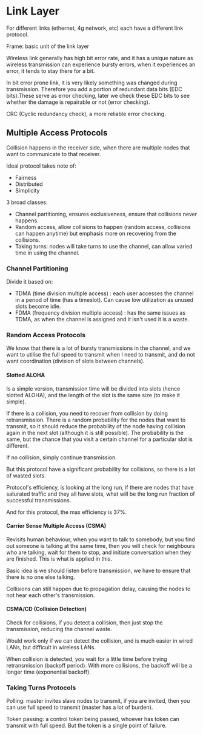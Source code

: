 # Link Layer

For different links (ethernet, 4g network, etc) each have a different link protocol.

Frame: basic unit of the link layer

Wireless link generally has high bit error rate, and it has a unique nature as wireless transmission can experience bursty errors, when it experiences an error, it tends to stay there for a bit.

In bit error prone link, it is very likely something was changed during transmission. Therefore you add a portion of redundant data bits (EDC bits).These serve as error checking, later we check these EDC bits to see whether the damage is repairable or not (error checking).

CRC (Cyclic redundancy check), a more reliable error checking.

## Multiple Access Protocols

Collision happens in the receiver side, when there are multiple nodes that want to communicate to that receiver.

Ideal protocol takes note of:

- Fairness
- Distributed
- Simplicity

3 broad classes:

- Channel partitioning, ensures exclusiveness, ensure that collisions never happens.
- Random access, allow collisions to happen (random access, collisions can happen anytime) but emphasis more on recovering from the collisions.
- Taking turns: nodes will take turns to use the channel, can allow varied time in using the channel.

### Channel Partitioning

Divide it based on:

- TDMA (time division multiple access) : each user accesses the channel in a period of time (has a timeslot). Can cause low utilization as unused slots become idle.
- FDMA (frequency division multiple access) : has the same issues as TDMA, as when the channel is assigned and it isn't used it is a waste.

### Random Access Protocols

We know that there is a lot of bursty transmissions in the channel, and we want to utilise the full speed to transmit when I need to transmit, and do not want coordination (division of slots between channels).

#### Slotted ALOHA

Is a simple version, transmission time will be divided into slots (hence slotted ALOHA), and the length of the slot is the same size (to make it simple).

If there is a collision, you need to recover from collision by doing retransmission. There is a random probability for the nodes that want to transmit, so it should reduce the probability of the node having collision again in the next slot (although it is still possible). The probability is the same, but the chance that you visit a certain channel for a particular slot is different.

If no collision, simply continue transmission.

But this protocol have a significant probability for collisions, so there is a lot of wasted slots.

Protocol's efficiency, is looking at the long run, if there are nodes that have saturated traffic and they all have slots, what will be the long run fraction of successful transmissions.

And for this protocol, the max efficiency is 37%.

#### Carrier Sense Multiple Access (CSMA)

Revisits human behaviour, when you want to talk to somebody, but you find out someone is talking at the same time, then you will check for neighbours who are talking, wait for them to stop, and initiate conversation when they are finished. This is what is applied in this.

Basic idea is we should listen before transmission, we have to ensure that there is no one else talking.

Collisions can still happen due to propagation delay, causing the nodes to not hear each other's transmission.

#### CSMA/CD (Collision Detection)

Check for collisions, if you detect a collision, then just stop the transmission, reducing the channel waste.

Would work only if we can detect the collision, and is much easier in wired LANs, but difficult in wireless LANs.

When collision is detected, you wait for a little time before trying retransmission (backoff period). With more collisions, the backoff will be a longer time (exponential backoff).

### Taking Turns Protocols

Polling: master invites slave nodes to transmit, if you are invited, then you can use full speed to transmit (master has a lot of burden).

Token passing: a control token being passed, whoever has token can transmit with full speed. But the token is a single point of failure. 
